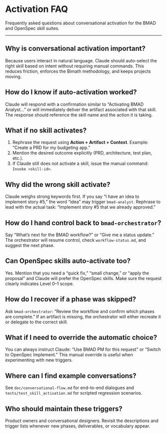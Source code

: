 # Activation FAQ

Frequently asked questions about conversational activation for the BMAD and OpenSpec skill suites.

---

## Why is conversational activation important?
Because users interact in natural language. Claude should auto-select the right skill based on intent without requiring manual commands. This reduces friction, enforces the Bimath methodology, and keeps projects moving.

## How do I know if auto-activation worked?
Claude will respond with a confirmation similar to “Activating BMAD Analyst…” or will immediately deliver the artifact associated with that skill. The response should reference the skill name and the action it is taking.

## What if no skill activates?
1. Rephrase the request using **Action + Artifact + Context**. Example: “Create a PRD for my budgeting app.”
2. Mention the desired outcome explicitly (PRD, architecture, test plan, etc.).
3. If Claude still does not activate a skill, issue the manual command: `Invoke <skill-id>`.

## Why did the wrong skill activate?
Claude weighs strong keywords first. If you say “I have an idea to implement story #5,” the word “idea” may trigger `bmad-analyst`. Rephrase to lead with the actual task: “Implement story #5 that we already approved.”

## How do I hand control back to `bmad-orchestrator`?
Say “What’s next for the BMAD workflow?” or “Give me a status update.” The orchestrator will resume control, check `workflow-status.md`, and suggest the next phase.

## Can OpenSpec skills auto-activate too?
Yes. Mention that you need a “quick fix,” “small change,” or “apply the proposal” and Claude will prefer the OpenSpec skills. Make sure the request clearly indicates Level 0–1 scope.

## How do I recover if a phase was skipped?
Ask `bmad-orchestrator`: “Review the workflow and confirm which phases are complete.” If an artifact is missing, the orchestrator will either recreate it or delegate to the correct skill.

## What if I need to override the automatic choice?
You can always instruct Claude: “Use BMAD PM for this request” or “Switch to OpenSpec Implement.” This manual override is useful when experimenting with new triggers.

## Where can I find example conversations?
See `doc/conversational-flow.md` for end-to-end dialogues and `tests/test_skill_activation.md` for scripted regression scenarios.

## Who should maintain these triggers?
Product owners and conversational designers. Revisit the descriptions and trigger lists whenever new phases, deliverables, or vocabulary appear.
